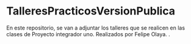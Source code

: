 # TalleresPracticosVersionPublica

En este repositorio, se van a adjuntar los talleres que se realicen en las clases de Proyecto integrador uno. 
Realizados por Felipe Olaya.
.
